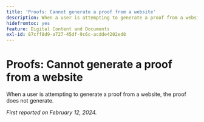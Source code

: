 ```yaml
---
title: 'Proofs: Cannot generate a proof from a website'
description: When a user is attempting to generate a proof from a website, the proof does not generate.
hidefromtoc: yes
feature: Digital Content and Documents
exl-id: 87cff8d9-a727-45df-9c6c-acdde4202ed8
---
```

# Proofs: Cannot generate a proof from a website

When a user is attempting to generate a proof from a website, the proof does not generate.

_First reported on February 12, 2024._
